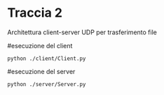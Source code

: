 # Traccia 2

Architettura client-server UDP per trasferimento
file

#esecuzione del client
```
python ./client/Client.py
```

#esecuzione del server
```
python ./server/Server.py
```
